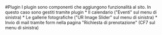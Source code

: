 #Plugin
I plugin sono componenti che aggiungono funzionalità al sito. In questo caso sono gestiti tramite plugin  * Il calendario ("Eventi" sul menu di sinistra)
        * Le gallerie fotografiche ("UR Image Slider" sul menu di sinistra)
        * Invio di mail tramite form nella pagina "Richiesta di prenotazione" (CF7 sul menu di sinistra)
        
